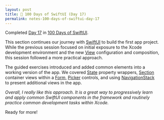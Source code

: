 ```yaml
---
layout: post
title: 📔 100 Days of SwiftUI (Day 17)
permalink: notes-100-days-of-swiftui-day-17
---
```


Completed [Day 17](https://www.hackingwithswift.com/100/swiftui/17) in [100 Days of SwiftUI](https://www.hackingwithswift.com/100/swiftui).

This section continues our journey with [SwiftUI](https://developer.apple.com/documentation/swiftui) to build the first app project. While the previous session focused on initial exposure to the Xcode development environment and the new [View](https://developer.apple.com/documentation/swiftui/view) configuration and composition, this session followed a more practical approach.

The guided exercises introduced and added common elements into a working version of the app. We covered [State](https://developer.apple.com/documentation/swiftui/state) property wrappers, [Section](https://developer.apple.com/documentation/swiftui/section) container views within a [Form](https://developer.apple.com/documentation/swiftui/form), [Picker](https://developer.apple.com/documentation/swiftui/picker) controls, and using [NavigationStack](https://developer.apple.com/documentation/swiftui/navigationstack) to present additional views in the app.

*Overall, I really like this approach. It is a great way to progressively learn and apply common SwiftUI components in the framework and routinely practice common development tasks within Xcode.*

Ready for more!
